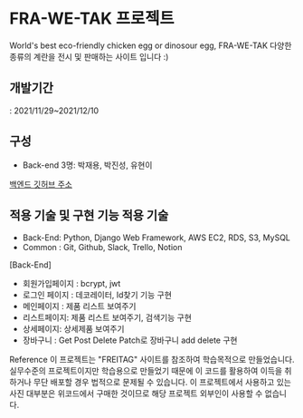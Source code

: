 # FRA-WE-TAK 프로젝트
World's best eco-friendly chicken egg or dinosour egg, FRA-WE-TAK
다양한 종류의 계란을 전시 및 판매하는 사이트 입니다 :)


## 개발기간
: 2021/11/29~2021/12/10

## 구성
- Back-end 3명: 박재용, 박진성, 유현이

<a href='https://github.com/wecode-bootcamp-korea/27-1st-FRA-WE-TAK-backend'>백엔드 깃허브 주소</a>

## 적용 기술 및 구현 기능 적용 기술
- Back-End: Python, Django Web Framework, AWS EC2, RDS, S3, MySQL
- Common : Git, Github, Slack, Trello, Notion

[Back-End]

- 회원가입페이지 : bcrypt, jwt
- 로그인 페이지  : 데코레이터, Id찾기 기능 구현
- 메인페이지 : 제품 리스트 보여주기
- 리스트페이지: 제품 리스트 보여주기, 검색기능 구현
- 상세페이지: 상세제품 보여주기
- 장바구니 : Get Post Delete Patch로 장바구니 add delete 구현

Reference 이 프로젝트는 "FREITAG" 사이트를 참조하여 학습목적으로 만들었습니다. 실무수준의 프로젝트이지만 학습용으로 만들었기 때문에 이 코드를 활용하여 이득을 취하거나 무단 배포할 경우 법적으로 문제될 수 있습니다. 이 프로젝트에서 사용하고 있는 사진 대부분은 위코드에서 구매한 것이므로 해당 프로젝트 외부인이 사용할 수 없습니다.
